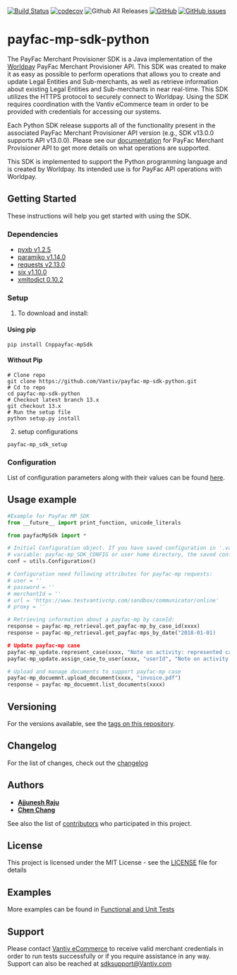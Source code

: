 [![Build Status](https://travis-ci.org/Vantiv/payfac-mp-sdk-python.svg?branch=13.x)](https://travis-ci.org/Vantiv/payfac-mp-sdk-python)
[![codecov](https://codecov.io/gh/Vantiv/payfac-mp-sdk-python/branch/13.x/graph/badge.svg)](https://codecov.io/gh/Vantiv/payfac-mp-sdk-python)
![Github All Releases](https://img.shields.io/github/downloads/vantiv/payfac-mp-sdk-python/total.svg)
[![GitHub](https://img.shields.io/github/license/vantiv/payfac-mp-sdk-python.svg)](https://github.com/Vantiv/payfac-mp-sdk-python/13.x/LICENSE) 
[![GitHub issues](https://img.shields.io/github/issues/vantiv/payfac-mp-sdk-python.svg)](https://github.com/Vantiv/payfac-mp-sdk-python/issues)

# payfac-mp-sdk-python

The PayFac Merchant Provisioner SDK is a Java implementation of the [Worldpay](https://developer.vantiv.com/community/ecommerce) PayFac Merchant Provisioner API. This SDK was created to make it as easy as possible to perform operations that allows you to create and update Legal Entities and Sub-merchants, as well as retrieve information about existing Legal Entities and Sub-merchants in near real-time. This SDK utilizes the HTTPS protocol to securely connect to Worldpay. Using the SDK requires coordination with the Vantiv eCommerce team in order to be provided with credentials for accessing our systems.

Each Python SDK release supports all of the functionality present in the associated PayFac Merchant Provisioner API version (e.g., SDK v13.0.0 supports API v13.0.0). Please see our [documentation](https://developer.vantiv.com/community/ecommerce/pages/documentation) for PayFac Merchant Provisioner API to get more details on what operations are supported.

This SDK is implemented to support the Python programming language and is created by Worldpay. Its intended use is for PayFac API operations with Worldpay.


## Getting Started

These instructions will help you get started with using the SDK.

### Dependencies

* [pyxb v1.2.5](http://pyxb.sourceforge.net/)
* [paramiko v1.14.0](http://www.paramiko.org/)
* [requests v2.13.0](http://docs.python-requests.org/en/master/)
* [six v1.10.0](https://github.com/benjaminp/six)
* [xmltodict 0.10.2](https://github.com/martinblech/xmltodict)



### Setup

1. To download and install:

#### Using pip 
```
pip install Cnppayfac-mpSdk
```

#### Without Pip

```
# Clone repo
git clone https://github.com/Vantiv/payfac-mp-sdk-python.git
# Cd to repo
cd payfac-mp-sdk-python
# Checkout latest branch 13.x
git checkout 13.x
# Run the setup file
python setup.py install
```

2. setup configurations
```
payfac-mp_sdk_setup
```

### Configuration
List of configuration parameters along with their values can be found [here](https://gist.github.com/VantivSDK/8b7dd606230ec65b36eba457df4443de).


## Usage example

```python
#Example for PayFac MP SDK
from __future__ import print_function, unicode_literals

from payfacMpSdk import *

# Initial Configuration object. If you have saved configuration in '.vantiv_payfac-mp_sdk.conf' at system environment
# variable: payfac-mp_SDK_CONFIG or user home directory, the saved configuration will be automatically load.
conf = utils.Configuration()

# Configuration need following attributes for payfac-mp requests:
# user = ''
# password = ''
# merchantId = ''
# url = 'https://www.testvantivcnp.com/sandbox/communicator/online'
# proxy = ''

# Retrieving information about a payfac-mp by caseId:
response = payfac-mp_retrieval.get_payfac-mp_by_case_id(xxxx)
response = payfac-mp_retrieval.get_payfac-mps_by_date("2018-01-01)

# Update payfac-mp case
payfac-mp_update.represent_case(xxxx, "Note on activity: represented case!")
payfac-mp_update.assign_case_to_user(xxxx, "userId", "Note on activity: assigned case to user!")

# Upload and manage documents to support payfac-mp case
payfac-mp_docuemnt.upload_document(xxxx, "invoice.pdf")
response = payfac-mp_docuemnt.list_documents(xxxx)

```

## Versioning
For the versions available, see the [tags on this repository](https://github.com/vantiv/payfac-mp-sdk-python/tags). 

## Changelog
For the list of changes, check out the [changelog](https://github.com/Vantiv/payfac-mp-sdk-python/blob/13.x/CHANGELOG.md)

## Authors

* [**Ajjunesh Raju**](https://github.com/ayush17agarwal)
* [**Chen Chang**](https://github.com/cc6980312)

See also the list of [contributors](https://github.com/vantiv/payfac-mp-sdk-python/contributors) who participated in this project.

## License
This project is licensed under the MIT License - see the [LICENSE](https://github.com/Vantiv/payfac-mp-sdk-python/blob/13.x/LICENSE.md) file for details

## Examples
More examples can be found in [Functional and Unit Tests](https://github.com/Vantiv/payfac-mp-sdk-python/tree/13.x/src/test/java/com/mp/sdk)

## Support
Please contact [Vantiv eCommerce](https://developer.vantiv.com/community/ecommerce) to receive valid merchant credentials in order to run tests successfully or if you require assistance in any way.  Support can also be reached at sdksupport@Vantiv.com

